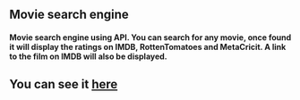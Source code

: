 ## Movie search engine

#### Movie search engine using API. You can search for any movie, once found it will display the ratings on IMDB, RottenTomatoes and MetaCricit. A link to the film on IMDB will also be displayed.

## You can see it <a href="https://movie-search-engine-5f48d.web.app" target="_blank">here</a>
